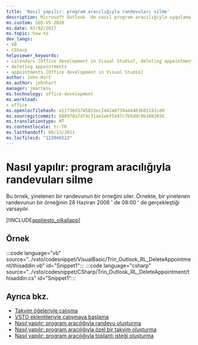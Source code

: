 ```yaml
---
title: 'Nasıl yapılır: program aracılığıyla randevuları silme'
description: Microsoft Outlook 'de nasıl program aracılığıyla uygulama silebileceğinizi öğrenin. Bu örnek, yinelenen bir randevunun bir örneğini siler.
ms.custom: SEO-VS-2020
ms.date: 02/02/2017
ms.topic: how-to
dev_langs:
- VB
- CSharp
helpviewer_keywords:
- calendars [Office development in Visual Studio], deleting appointments
- deleting appointments
- appointments [Office development in Visual Studio]
author: John-Hart
ms.author: johnhart
manager: jmartens
ms.technology: office-development
ms.workload:
- office
ms.openlocfilehash: e11f36d3745833ec244240730a44463601181cd0
ms.sourcegitcommit: 68897da7d74c31ae1ebf5d47c7b5ddc9b108265b
ms.translationtype: MT
ms.contentlocale: tr-TR
ms.lasthandoff: 08/13/2021
ms.locfileid: "122046522"
---
```

# <a name="how-to-programmatically-delete-appointments"></a>Nasıl yapılır: program aracılığıyla randevuları silme
  Bu örnek, yinelenen bir randevunun bir örneğini siler. Örnekte, bir yinelenen randevunun bir örneğinin 28 Haziran 2006 ' de 08:00 ' de gerçekleştiği varsayılır.

 [!INCLUDE[appliesto_olkallapp](../vsto/includes/appliesto-olkallapp-md.md)]

## <a name="example"></a>Örnek
 :::code language="vb" source="../vsto/codesnippet/VisualBasic/Trin_Outlook_RL_DeleteAppointment/thisaddin.vb" id="Snippet1":::
 :::code language="csharp" source="../vsto/codesnippet/CSharp/Trin_Outlook_RL_DeleteAppointment/thisaddin.cs" id="Snippet1":::

## <a name="see-also"></a>Ayrıca bkz.
- [Takvim öğeleriyle çalışma](../vsto/working-with-calendar-items.md)
- [VSTO eklentileriyle çalışmaya başlama](../vsto/getting-started-programming-vsto-add-ins.md)
- [Nasıl yapılır: program aracılığıyla randevu oluşturma](../vsto/how-to-programmatically-create-appointments.md)
- [Nasıl yapılır: program aracılığıyla özel bir takvim oluşturma](../vsto/how-to-programmatically-create-a-custom-calendar.md)
- [Nasıl yapılır: program aracılığıyla toplantı isteği oluşturma](../vsto/how-to-programmatically-create-a-meeting-request.md)
